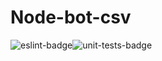 # Node-bot-csv

<div style="display: flex; flex-direction: row; flex-wrap: wrap;">
    <img src="https://github.com/Algoritm211/node-bot-csv/actions/workflows/eslint.yml/badge.svg" alt="eslint-badge">
    <img src="https://github.com/Algoritm211/node-bot-csv/actions/workflows/unit-tests.yml/badge.svg" alt="unit-tests-badge">
</div>
